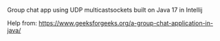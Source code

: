 Group chat app using UDP multicastsockets built on Java 17 in Intellij

Help from: https://www.geeksforgeeks.org/a-group-chat-application-in-java/

